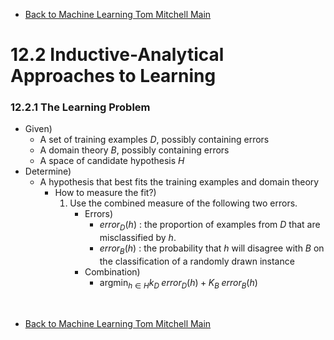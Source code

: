 * [Back to Machine Learning Tom Mitchell Main](../../main.md)

# 12.2 Inductive-Analytical Approaches to Learning
### 12.2.1 The Learning Problem
- Given)
  - A set of training examples $D$, possibly containing errors
  - A domain theory $B$, possibly containing errors
  - A space of candidate hypothesis $H$
- Determine)
  - A hypothesis that best fits the training examples and domain theory
    - How to measure the fit?)
      1. Use the combined measure of the following two errors.
         - Errors)
           - $error_D(h)$ : the proportion of examples from $D$ that are misclassified by $h$.
           - $error_B(h)$ : the probability that $h$ will disagree with $B$ on the classification of a randomly drawn instance
         - Combination)
           - $\displaystyle\textrm{argmin}_{h\in H} k_D \; error_D(h) + K_B \; error_B(h)$














<br>

* [Back to Machine Learning Tom Mitchell Main](../../main.md)